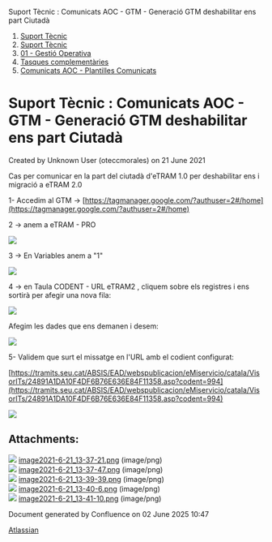 Suport Tècnic : Comunicats AOC - GTM - Generació GTM deshabilitar ens part Ciutadà  

1.  [Suport Tècnic](index.html)
2.  [Suport Tècnic](13893782.html)
3.  [01 - Gestió Operativa](26313391.html)
4.  [Tasques complementàries](26313409.html)
5.  [Comunicats AOC - Plantilles Comunicats](Comunicats-AOC---Plantilles-Comunicats_26313472.html)

Suport Tècnic : Comunicats AOC - GTM - Generació GTM deshabilitar ens part Ciutadà
==================================================================================

Created by Unknown User (oteccmorales) on 21 June 2021

Cas per comunicar en la part del ciutadà d'eTRAM 1.0 per deshabilitar ens i migració a eTRAM 2.0

1- Accedim al GTM → [https://tagmanager.google.com/?authuser=2#/home](https://tagmanager.google.com/?authuser=2#/home)

2 → anem a eTRAM - PRO

![](attachments/41523684/41523685.png)

3 → En Variables anem a "1"

![](attachments/41523684/41523686.png)

4 → en Taula CODENT - URL eTRAM2 , cliquem sobre els registres i ens sortirà per afegir una nova fila:

![](attachments/41523684/41523687.png)

Afegim les dades que ens demanen i desem:

![](attachments/41523684/41523688.png)

5- Validem que surt el missatge en l'URL amb el codient configurat:

[https://tramits.seu.cat/ABSIS/EAD/webspublicacion/eMiservicio/catala/VisorITs/24891A1DA10F4DF6B76E636E84F11358.asp?codent=994](https://tramits.seu.cat/ABSIS/EAD/webspublicacion/eMiservicio/catala/VisorITs/24891A1DA10F4DF6B76E636E84F11358.asp?codent=994)

![](attachments/41523684/41523689.png)

Attachments:
------------

![](images/icons/bullet_blue.gif) [image2021-6-21\_13-37-21.png](attachments/41523684/41523685.png) (image/png)  
![](images/icons/bullet_blue.gif) [image2021-6-21\_13-37-47.png](attachments/41523684/41523686.png) (image/png)  
![](images/icons/bullet_blue.gif) [image2021-6-21\_13-39-39.png](attachments/41523684/41523687.png) (image/png)  
![](images/icons/bullet_blue.gif) [image2021-6-21\_13-40-6.png](attachments/41523684/41523688.png) (image/png)  
![](images/icons/bullet_blue.gif) [image2021-6-21\_13-41-10.png](attachments/41523684/41523689.png) (image/png)  

Document generated by Confluence on 02 June 2025 10:47

[Atlassian](http://www.atlassian.com/)
